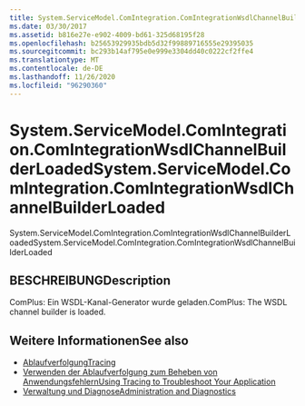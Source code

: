 ```yaml
---
title: System.ServiceModel.ComIntegration.ComIntegrationWsdlChannelBuilderLoaded
ms.date: 03/30/2017
ms.assetid: b816e27e-e902-4009-bd61-325d68195f28
ms.openlocfilehash: b25653929935bdb5d32f99889716555e29395035
ms.sourcegitcommit: bc293b14af795e0e999e3304dd40c0222cf2ffe4
ms.translationtype: MT
ms.contentlocale: de-DE
ms.lasthandoff: 11/26/2020
ms.locfileid: "96290360"
---
```

# <a name="systemservicemodelcomintegrationcomintegrationwsdlchannelbuilderloaded"></a><span data-ttu-id="b68a9-102">System.ServiceModel.ComIntegration.ComIntegrationWsdlChannelBuilderLoaded</span><span class="sxs-lookup"><span data-stu-id="b68a9-102">System.ServiceModel.ComIntegration.ComIntegrationWsdlChannelBuilderLoaded</span></span>

<span data-ttu-id="b68a9-103">System.ServiceModel.ComIntegration.ComIntegrationWsdlChannelBuilderLoaded</span><span class="sxs-lookup"><span data-stu-id="b68a9-103">System.ServiceModel.ComIntegration.ComIntegrationWsdlChannelBuilderLoaded</span></span>  
  
## <a name="description"></a><span data-ttu-id="b68a9-104">BESCHREIBUNG</span><span class="sxs-lookup"><span data-stu-id="b68a9-104">Description</span></span>  

 <span data-ttu-id="b68a9-105">ComPlus: Ein WSDL-Kanal-Generator wurde geladen.</span><span class="sxs-lookup"><span data-stu-id="b68a9-105">ComPlus: The WSDL channel builder is loaded.</span></span>  
  
## <a name="see-also"></a><span data-ttu-id="b68a9-106">Weitere Informationen</span><span class="sxs-lookup"><span data-stu-id="b68a9-106">See also</span></span>

- [<span data-ttu-id="b68a9-107">Ablaufverfolgung</span><span class="sxs-lookup"><span data-stu-id="b68a9-107">Tracing</span></span>](index.md)
- [<span data-ttu-id="b68a9-108">Verwenden der Ablaufverfolgung zum Beheben von Anwendungsfehlern</span><span class="sxs-lookup"><span data-stu-id="b68a9-108">Using Tracing to Troubleshoot Your Application</span></span>](using-tracing-to-troubleshoot-your-application.md)
- [<span data-ttu-id="b68a9-109">Verwaltung und Diagnose</span><span class="sxs-lookup"><span data-stu-id="b68a9-109">Administration and Diagnostics</span></span>](../index.md)
